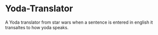 # Yoda-Translator
 A Yoda translator from star wars when a sentence is entered in english it transaltes to how yoda speaks. 
